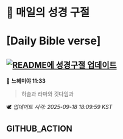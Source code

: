# 🙏 매일의 성경 구절
# [Daily Bible verse]
## [![README에 성경구절 업데이트](https://github.com/DONGSUKA/first_test/actions/workflows/update-readme-bible.yml/badge.svg)](https://github.com/DONGSUKA/first_test/actions/workflows/update-readme-bible.yml)
<!-- START_BIBLE_VERSE -->
📖 **느헤미야 11:33**
> 하솔과 라마와 깃다임과

🕊️ _업데이트 시각: 2025-09-18 18:09:59 KST_
  <!-- END_BIBLE_VERSE -->
## GITHUB_ACTION
